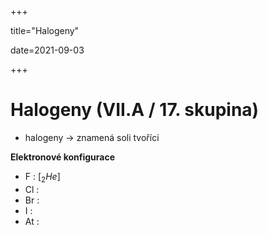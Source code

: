 +++

title="Halogeny"

date=2021-09-03

+++

# Halogeny (VII.A / 17. skupina)

- halogeny $\to$ znamená soli tvoříci

**Elektronové konfigurace**

- F : [$_2He$] 
- Cl :
- Br :
- I :
- At :
